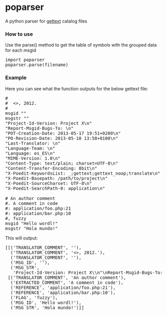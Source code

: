 poparser
========

A python parser for [gettext](http://www.gnu.org/software/gettext/manual/gettext.html) catalog files

### How to use
Use the parse() method to get the table of symbols with the grouped data for each msgid

<pre>
import poparser
poparser.parse(filename)
</pre>

### Example
Here you can see what the function outputs for the below gettext file:
<pre>
#
#  <>, 2012.
#
msgid ""
msgstr ""
"Project-Id-Version: Project X\n"
"Report-Msgid-Bugs-To: \n"
"POT-Creation-Date: 2013-05-17 19:51+0200\n"
"PO-Revision-Date: 2013-05-10 13:58+0100\n"
"Last-Translator: \n"
"Language-Team: \n"
"Language: es_ES\n"
"MIME-Version: 1.0\n"
"Content-Type: text/plain; charset=UTF-8\n"
"Content-Transfer-Encoding: 8bit\n"
"X-Poedit-KeywordsList: _;gettext;gettext_noop;translate\n"
"X-Poedit-Basepath: /path/to/project\n"
"X-Poedit-SourceCharset: UTF-8\n"
"X-Poedit-SearchPath-0: application\n"

# An author comment
#. A comment in code
#: application/foo.php:21
#: application/bar.php:10
#, fuzzy
msgid "Hello wordl!"
msgstr "Hola mundo!"
</pre>

This will output:

<pre>
[[('TRANSLATOR_COMMENT', ''),
  ('TRANSLATOR_COMMENT', '<>, 2012.'),
  ('TRANSLATOR_COMMENT', ''),
  ('MSG_ID', ''),
  ('MSG_STR',
   'Project-Id-Version: Project X\\n"\nReport-Msgid-Bugs-To: \\n"\nPOT-Creation-Date: 2013-05-17 19:51+0200\\n"\nPO-Revision-Date: 2013-05-10 13:58+0100\\n"\nLast-Translator: \\n"\nLanguage-Team: \\n"\nLanguage: es_ES\\n"\nMIME-Version: 1.0\\n"\nContent-Type: text/plain; charset=UTF-8\\n"\nContent-Transfer-Encoding: 8bit\\n"\nX-Poedit-KeywordsList: _;gettext;gettext_noop;translate\\n"\nX-Poedit-Basepath: /path/to/project\\n"\nX-Poedit-SourceCharset: UTF-8\\n"\nX-Poedit-SearchPath-0: application\\n"\n')],
 [('TRANSLATOR_COMMENT', 'An author comment'),
  ('EXTRACTED_COMMENT', 'A comment in code'),
  ('REFERENCE', 'application/foo.php:21'),
  ('REFERENCE', 'application/bar.php:10'),
  ('FLAG', 'fuzzy'),
  ('MSG_ID', 'Hello wordl!'),
  ('MSG_STR', 'Hola mundo!')]]
</pre>

